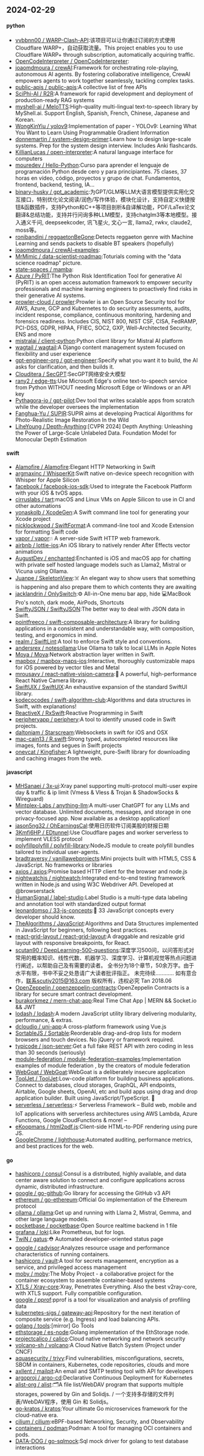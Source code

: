 ## 2024-02-29

#### python
* [vvbbnn00 / WARP-Clash-API](https://github.com/vvbbnn00/WARP-Clash-API):该项目可以让你通过订阅的方式使用Cloudflare WARP+，自动获取流量。This project enables you to use Cloudflare WARP+ through subscription, automatically acquiring traffic.
* [OpenCodeInterpreter / OpenCodeInterpreter](https://github.com/OpenCodeInterpreter/OpenCodeInterpreter):
* [joaomdmoura / crewAI](https://github.com/joaomdmoura/crewAI):Framework for orchestrating role-playing, autonomous AI agents. By fostering collaborative intelligence, CrewAI empowers agents to work together seamlessly, tackling complex tasks.
* [public-apis / public-apis](https://github.com/public-apis/public-apis):A collective list of free APIs
* [SciPhi-AI / R2R](https://github.com/SciPhi-AI/R2R):A framework for rapid development and deployment of production-ready RAG systems
* [myshell-ai / MeloTTS](https://github.com/myshell-ai/MeloTTS):High-quality multi-lingual text-to-speech library by MyShell.ai. Support English, Spanish, French, Chinese, Japanese and Korean.
* [WongKinYiu / yolov9](https://github.com/WongKinYiu/yolov9):Implementation of paper - YOLOv9: Learning What You Want to Learn Using Programmable Gradient Information
* [donnemartin / system-design-primer](https://github.com/donnemartin/system-design-primer):Learn how to design large-scale systems. Prep for the system design interview. Includes Anki flashcards.
* [KillianLucas / open-interpreter](https://github.com/KillianLucas/open-interpreter):A natural language interface for computers
* [mouredev / Hello-Python](https://github.com/mouredev/Hello-Python):Curso para aprender el lenguaje de programación Python desde cero y para principiantes. 75 clases, 37 horas en vídeo, código, proyectos y grupo de chat. Fundamentos, frontend, backend, testing, IA...
* [binary-husky / gpt_academic](https://github.com/binary-husky/gpt_academic):为GPT/GLM等LLM大语言模型提供实用化交互接口，特别优化论文阅读/润色/写作体验，模块化设计，支持自定义快捷按钮&函数插件，支持Python和C++等项目剖析&自译解功能，PDF/LaTex论文翻译&总结功能，支持并行问询多种LLM模型，支持chatglm3等本地模型。接入通义千问, deepseekcoder, 讯飞星火, 文心一言, llama2, rwkv, claude2, moss等。
* [ronibandini / reggaetonBeGone](https://github.com/ronibandini/reggaetonBeGone):Detects reggaeton genre with Machine Learning and sends packets to disable BT speakers (hopefully)
* [joaomdmoura / crewAI-examples](https://github.com/joaomdmoura/crewAI-examples):
* [MrMimic / data-scientist-roadmap](https://github.com/MrMimic/data-scientist-roadmap):Toturials coming with the "data science roadmap" picture.
* [state-spaces / mamba](https://github.com/state-spaces/mamba):
* [Azure / PyRIT](https://github.com/Azure/PyRIT):The Python Risk Identification Tool for generative AI (PyRIT) is an open access automation framework to empower security professionals and machine learning engineers to proactively find risks in their generative AI systems.
* [prowler-cloud / prowler](https://github.com/prowler-cloud/prowler):Prowler is an Open Source Security tool for AWS, Azure, GCP and Kubernetes to do security assessments, audits, incident response, compliance, continuous monitoring, hardening and forensics readiness. Includes CIS, NIST 800, NIST CSF, CISA, FedRAMP, PCI-DSS, GDPR, HIPAA, FFIEC, SOC2, GXP, Well-Architected Security, ENS and more
* [mistralai / client-python](https://github.com/mistralai/client-python):Python client library for Mistral AI platform
* [wagtail / wagtail](https://github.com/wagtail/wagtail):A Django content management system focused on flexibility and user experience
* [gpt-engineer-org / gpt-engineer](https://github.com/gpt-engineer-org/gpt-engineer):Specify what you want it to build, the AI asks for clarification, and then builds it.
* [Clouditera / SecGPT](https://github.com/Clouditera/SecGPT):SecGPT网络安全大模型
* [rany2 / edge-tts](https://github.com/rany2/edge-tts):Use Microsoft Edge's online text-to-speech service from Python WITHOUT needing Microsoft Edge or Windows or an API key
* [Pythagora-io / gpt-pilot](https://github.com/Pythagora-io/gpt-pilot):Dev tool that writes scalable apps from scratch while the developer oversees the implementation
* [Fanghua-Yu / SUPIR](https://github.com/Fanghua-Yu/SUPIR):SUPIR aims at developing Practical Algorithms for Photo-Realistic Image Restoration In the Wild
* [LiheYoung / Depth-Anything](https://github.com/LiheYoung/Depth-Anything):[CVPR 2024] Depth Anything: Unleashing the Power of Large-Scale Unlabeled Data. Foundation Model for Monocular Depth Estimation

#### swift
* [Alamofire / Alamofire](https://github.com/Alamofire/Alamofire):Elegant HTTP Networking in Swift
* [argmaxinc / WhisperKit](https://github.com/argmaxinc/WhisperKit):Swift native on-device speech recognition with Whisper for Apple Silicon
* [facebook / facebook-ios-sdk](https://github.com/facebook/facebook-ios-sdk):Used to integrate the Facebook Platform with your iOS & tvOS apps.
* [cirruslabs / tart](https://github.com/cirruslabs/tart):macOS and Linux VMs on Apple Silicon to use in CI and other automations
* [yonaskolb / XcodeGen](https://github.com/yonaskolb/XcodeGen):A Swift command line tool for generating your Xcode project
* [nicklockwood / SwiftFormat](https://github.com/nicklockwood/SwiftFormat):A command-line tool and Xcode Extension for formatting Swift code
* [vapor / vapor](https://github.com/vapor/vapor):💧 A server-side Swift HTTP web framework.
* [airbnb / lottie-ios](https://github.com/airbnb/lottie-ios):An iOS library to natively render After Effects vector animations
* [AugustDev / enchanted](https://github.com/AugustDev/enchanted):Enchanted is iOS and macOS app for chatting with private self hosted language models such as Llama2, Mistral or Vicuna using Ollama.
* [Juanpe / SkeletonView](https://github.com/Juanpe/SkeletonView):☠️ An elegant way to show users that something is happening and also prepare them to which contents they are awaiting
* [jacklandrin / OnlySwitch](https://github.com/jacklandrin/OnlySwitch):⚙️ All-in-One menu bar app, hide 💻MacBook Pro's notch, dark mode, AirPods, Shortcuts
* [SwiftyJSON / SwiftyJSON](https://github.com/SwiftyJSON/SwiftyJSON):The better way to deal with JSON data in Swift.
* [pointfreeco / swift-composable-architecture](https://github.com/pointfreeco/swift-composable-architecture):A library for building applications in a consistent and understandable way, with composition, testing, and ergonomics in mind.
* [realm / SwiftLint](https://github.com/realm/SwiftLint):A tool to enforce Swift style and conventions.
* [andersrex / notesollama](https://github.com/andersrex/notesollama):Use Ollama to talk to local LLMs in Apple Notes
* [Moya / Moya](https://github.com/Moya/Moya):Network abstraction layer written in Swift.
* [mapbox / mapbox-maps-ios](https://github.com/mapbox/mapbox-maps-ios):Interactive, thoroughly customizable maps for iOS powered by vector tiles and Metal
* [mrousavy / react-native-vision-camera](https://github.com/mrousavy/react-native-vision-camera):📸 A powerful, high-performance React Native Camera library.
* [SwiftUIX / SwiftUIX](https://github.com/SwiftUIX/SwiftUIX):An exhaustive expansion of the standard SwiftUI library.
* [kodecocodes / swift-algorithm-club](https://github.com/kodecocodes/swift-algorithm-club):Algorithms and data structures in Swift, with explanations!
* [ReactiveX / RxSwift](https://github.com/ReactiveX/RxSwift):Reactive Programming in Swift
* [peripheryapp / periphery](https://github.com/peripheryapp/periphery):A tool to identify unused code in Swift projects.
* [daltoniam / Starscream](https://github.com/daltoniam/Starscream):Websockets in swift for iOS and OSX
* [mac-cain13 / R.swift](https://github.com/mac-cain13/R.swift):Strong typed, autocompleted resources like images, fonts and segues in Swift projects
* [onevcat / Kingfisher](https://github.com/onevcat/Kingfisher):A lightweight, pure-Swift library for downloading and caching images from the web.

#### javascript
* [MHSanaei / 3x-ui](https://github.com/MHSanaei/3x-ui):Xray panel supporting multi-protocol multi-user expire day & traffic & ip limit (Vmess & Vless & Trojan & ShadowSocks & Wireguard)
* [Mintplex-Labs / anything-llm](https://github.com/Mintplex-Labs/anything-llm):A multi-user ChatGPT for any LLMs and vector database. Unlimited documents, messages, and storage in one privacy-focused app. Now available as a desktop application!
* [jason5ng32 / OhEarningsCal](https://github.com/jason5ng32/OhEarningsCal):使用日历软件订阅美股的财报日期
* [3Kmfi6HP / EDtunnel](https://github.com/3Kmfi6HP/EDtunnel):Use Cloudflare pages and worker serverless to implement VLESS protocol
* [polyfillpolyfill / polyfill-library](https://github.com/polyfillpolyfill/polyfill-library):NodeJS module to create polyfill bundles tailored to individual user-agents.
* [bradtraversy / vanillawebprojects](https://github.com/bradtraversy/vanillawebprojects):Mini projects built with HTML5, CSS & JavaScript. No frameworks or libraries
* [axios / axios](https://github.com/axios/axios):Promise based HTTP client for the browser and node.js
* [nightwatchjs / nightwatch](https://github.com/nightwatchjs/nightwatch):Integrated end-to-end testing framework written in Node.js and using W3C Webdriver API. Developed at @browserstack
* [HumanSignal / label-studio](https://github.com/HumanSignal/label-studio):Label Studio is a multi-type data labeling and annotation tool with standardized output format
* [leonardomso / 33-js-concepts](https://github.com/leonardomso/33-js-concepts):📜 33 JavaScript concepts every developer should know.
* [TheAlgorithms / JavaScript](https://github.com/TheAlgorithms/JavaScript):Algorithms and Data Structures implemented in JavaScript for beginners, following best practices.
* [react-grid-layout / react-grid-layout](https://github.com/react-grid-layout/react-grid-layout):A draggable and resizable grid layout with responsive breakpoints, for React.
* [scutan90 / DeepLearning-500-questions](https://github.com/scutan90/DeepLearning-500-questions):深度学习500问，以问答形式对常用的概率知识、线性代数、机器学习、深度学习、计算机视觉等热点问题进行阐述，以帮助自己及有需要的读者。 全书分为18个章节，50余万字。由于水平有限，书中不妥之处恳请广大读者批评指正。 未完待续............ 如有意合作，联系scutjy2015@163.com 版权所有，违权必究 Tan 2018.06
* [OpenZeppelin / openzeppelin-contracts](https://github.com/OpenZeppelin/openzeppelin-contracts):OpenZeppelin Contracts is a library for secure smart contract development.
* [burakorkmez / mern-chat-app](https://github.com/burakorkmez/mern-chat-app):Real Time Chat App | MERN && Socket.io && JWT
* [lodash / lodash](https://github.com/lodash/lodash):A modern JavaScript utility library delivering modularity, performance, & extras.
* [dcloudio / uni-app](https://github.com/dcloudio/uni-app):A cross-platform framework using Vue.js
* [SortableJS / Sortable](https://github.com/SortableJS/Sortable):Reorderable drag-and-drop lists for modern browsers and touch devices. No jQuery or framework required.
* [typicode / json-server](https://github.com/typicode/json-server):Get a full fake REST API with zero coding in less than 30 seconds (seriously)
* [module-federation / module-federation-examples](https://github.com/module-federation/module-federation-examples):Implementation examples of module federation , by the creators of module federation
* [WebGoat / WebGoat](https://github.com/WebGoat/WebGoat):WebGoat is a deliberately insecure application
* [ToolJet / ToolJet](https://github.com/ToolJet/ToolJet):Low-code platform for building business applications. Connect to databases, cloud storages, GraphQL, API endpoints, Airtable, Google sheets, OpenAI, etc and build apps using drag and drop application builder. Built using JavaScript/TypeScript. 🚀
* [serverless / serverless](https://github.com/serverless/serverless):⚡ Serverless Framework – Build web, mobile and IoT applications with serverless architectures using AWS Lambda, Azure Functions, Google CloudFunctions & more! –
* [eKoopmans / html2pdf.js](https://github.com/eKoopmans/html2pdf.js):Client-side HTML-to-PDF rendering using pure JS.
* [GoogleChrome / lighthouse](https://github.com/GoogleChrome/lighthouse):Automated auditing, performance metrics, and best practices for the web.

#### go
* [hashicorp / consul](https://github.com/hashicorp/consul):Consul is a distributed, highly available, and data center aware solution to connect and configure applications across dynamic, distributed infrastructure.
* [google / go-github](https://github.com/google/go-github):Go library for accessing the GitHub v3 API
* [ethereum / go-ethereum](https://github.com/ethereum/go-ethereum):Official Go implementation of the Ethereum protocol
* [ollama / ollama](https://github.com/ollama/ollama):Get up and running with Llama 2, Mistral, Gemma, and other large language models.
* [pocketbase / pocketbase](https://github.com/pocketbase/pocketbase):Open Source realtime backend in 1 file
* [grafana / loki](https://github.com/grafana/loki):Like Prometheus, but for logs.
* [TwiN / gatus](https://github.com/TwiN/gatus):⛑ Automated developer-oriented status page
* [google / cadvisor](https://github.com/google/cadvisor):Analyzes resource usage and performance characteristics of running containers.
* [hashicorp / vault](https://github.com/hashicorp/vault):A tool for secrets management, encryption as a service, and privileged access management
* [moby / moby](https://github.com/moby/moby):The Moby Project - a collaborative project for the container ecosystem to assemble container-based systems
* [XTLS / Xray-core](https://github.com/XTLS/Xray-core):Xray, Penetrates Everything. Also the best v2ray-core, with XTLS support. Fully compatible configuration.
* [google / pprof](https://github.com/google/pprof):pprof is a tool for visualization and analysis of profiling data
* [kubernetes-sigs / gateway-api](https://github.com/kubernetes-sigs/gateway-api):Repository for the next iteration of composite service (e.g. Ingress) and load balancing APIs.
* [golang / tools](https://github.com/golang/tools):[mirror] Go Tools
* [ethstorage / es-node](https://github.com/ethstorage/es-node):Golang implementation of the EthStorage node.
* [projectcalico / calico](https://github.com/projectcalico/calico):Cloud native networking and network security
* [volcano-sh / volcano](https://github.com/volcano-sh/volcano):A Cloud Native Batch System (Project under CNCF)
* [aquasecurity / trivy](https://github.com/aquasecurity/trivy):Find vulnerabilities, misconfigurations, secrets, SBOM in containers, Kubernetes, code repositories, clouds and more
* [axllent / mailpit](https://github.com/axllent/mailpit):An email and SMTP testing tool with API for developers
* [argoproj / argo-cd](https://github.com/argoproj/argo-cd):Declarative Continuous Deployment for Kubernetes
* [alist-org / alist](https://github.com/alist-org/alist):🗂️A file list/WebDAV program that supports multiple storages, powered by Gin and Solidjs. / 一个支持多存储的文件列表/WebDAV程序，使用 Gin 和 Solidjs。
* [go-kratos / kratos](https://github.com/go-kratos/kratos):Your ultimate Go microservices framework for the cloud-native era.
* [cilium / cilium](https://github.com/cilium/cilium):eBPF-based Networking, Security, and Observability
* [containers / podman](https://github.com/containers/podman):Podman: A tool for managing OCI containers and pods.
* [DATA-DOG / go-sqlmock](https://github.com/DATA-DOG/go-sqlmock):Sql mock driver for golang to test database interactions
